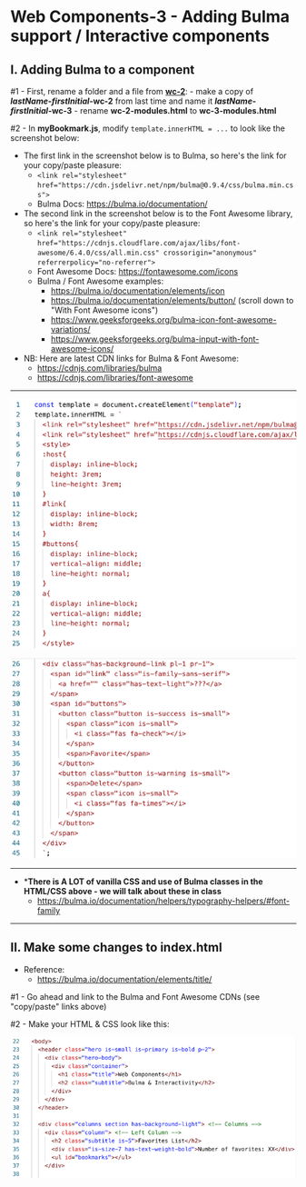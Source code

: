 # Web Components-3 - Adding Bulma support / Interactive components

## I. Adding Bulma to a component


#1 - First, rename a folder and a file from [**wc-2**](./wc-2.md):
    - make a copy of ***lastName*-*firstInitial*-wc-2** from last time and name it ***lastName*-*firstInitial*-wc-3**
    - rename **wc-2-modules.html** to **wc-3-modules.html**
    
    
#2 - In **myBookmark.js**, modify `template.innerHTML = ...` to look like the screenshot below:

- The first link in the screenshot below is to Bulma, so here's the link for your copy/paste pleasure: 
  - `<link rel="stylesheet" href="https://cdn.jsdelivr.net/npm/bulma@0.9.4/css/bulma.min.css">`
  - Bulma Docs: https://bulma.io/documentation/
- The second link in the screenshot below is to the Font Awesome library, so here's the link for your copy/paste pleasure:
  - `<link rel="stylesheet" href="https://cdnjs.cloudflare.com/ajax/libs/font-awesome/6.4.0/css/all.min.css" crossorigin="anonymous" referrerpolicy="no-referrer">`
  - Font Awesome Docs: https://fontawesome.com/icons
  - Bulma / Font Awesome examples:
    - https://bulma.io/documentation/elements/icon
    - https://bulma.io/documentation/elements/button/ (scroll down to "With Font Awesome icons")
    - https://www.geeksforgeeks.org/bulma-icon-font-awesome-variations/
    - https://www.geeksforgeeks.org/bulma-input-with-font-awesome-icons/
- NB: Here are latest CDN links for Bulma & Font Awesome:
  - https://cdnjs.com/libraries/bulma
  - https://cdnjs.com/libraries/font-awesome

<hr>

![screenshot](_images/_wc/wc-3A.png)

![screenshot](_images/_wc/wc-3B.png)

<hr>

- ***There is A LOT of vanilla CSS and use of Bulma classes in the HTML/CSS above - we will talk about these in class**
  - https://bulma.io/documentation/helpers/typography-helpers/#font-family

<hr>

## II. Make some changes to index.html

- Reference:
  - https://bulma.io/documentation/elements/title/

#1 - Go ahead and link to the Bulma and Font Awesome CDNs (see "copy/paste" links above)

#2 - Make your HTML & CSS look like this:

![screenshot](_images/_wc/wc-3C.png)
